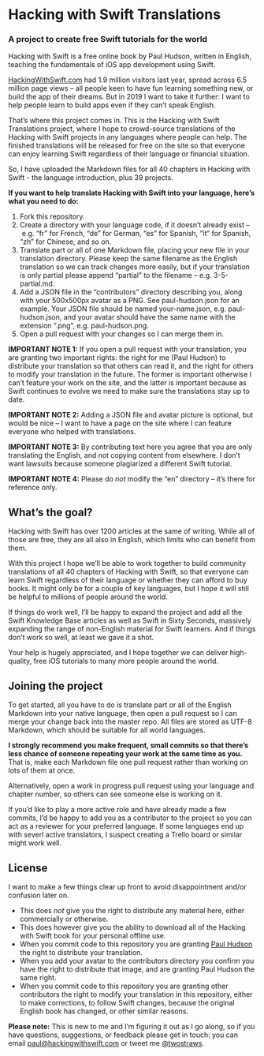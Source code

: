 # Hacking with Swift Translations
### A project to create free Swift tutorials for the world

Hacking with Swift is a free online book by Paul Hudson, written in English, teaching the fundamentals of iOS app development using Swift. 

[HackingWithSwift.com](https://www.hackingwithswift.com) had 1.9 million visitors last year, spread across 6.5 million page views – all people keen to have fun learning something new, or build the app of their dreams. But in 2019 I want to take it further: I want to help people learn to build apps even if they can’t speak English.

That’s where this project comes in. This is the Hacking with Swift Translations project, where I hope to crowd-source translations of the Hacking with Swift projects in any languages where people can help. The finished translations will be released for free on the site so that everyone can enjoy learning Swift regardless of their language or financial situation.

So, I have uploaded the Markdown files for all 40 chapters in Hacking with Swift - the language introduction, plus 39 projects.

**If you want to help translate Hacking with Swift into your language, here’s what you need to do:**

1. Fork this repository.
2. Create a directory with your language code, if it doesn’t already exist – e.g. “fr” for French, “de” for German, “es” for Spanish, “it” for Spanish, “zh” for Chinese, and so on.
3. Translate part or all of one Markdown file, placing your new file in your translation directory. Please keep the same filename as the English translation so we can track changes more easily, but if your translation is only partial please append “partial” to the filename – e.g. 3-5-partial.md.
4. Add a JSON file in the “contributors” directory describing you, along with your 500x500px avatar as a PNG. See paul-hudson.json for an example. Your JSON file should be named your-name.json, e.g. paul-hudson.json, and your avatar should have the same name with the extension “.png”, e.g. paul-hudson.png.
5. Open a pull request with your changes so I can merge them in.

**IMPORTANT NOTE 1:** If you open a pull request with your translation, you are granting two important rights: the right for me (Paul Hudson) to distribute your translation so that others can read it, and the right for others to modify your translation in the future. The former is important otherwise I can’t feature your work on the site, and the latter is important because as Swift continues to evolve we need to make sure the translations stay up to date.

**IMPORTANT NOTE 2:** Adding a JSON file and avatar picture is optional, but would be nice – I want to have a page on the site where I can feature everyone who helped with translations.

**IMPORTANT NOTE 3:** By contributing text here you agree that you are only translating the English, and not copying content from elsewhere. I don’t want lawsuits because someone plagiarized a different Swift tutorial.

**IMPORTANT NOTE 4:** Please do *not* modify the “en” directory – it’s there for reference only.


## What’s the goal?

Hacking with Swift has over 1200 articles at the same of writing. While all of those are free, they are all also in English, which limits who can benefit from them. 

With this project I hope we’ll be able to work together to build community translations of all 40 chapters of Hacking with Swift, so that everyone can learn Swift regardless of their language or whether they can afford to buy books. It might only be for a couple of key languages, but I hope it will still be helpful to millions of people around the world.

If things do work well, I’ll be happy to expand the project and add all the Swift Knowledge Base articles as well as Swift in Sixty Seconds, massively expanding the range of non-English material for Swift learners. And if things don’t work so well, at least we gave it a shot.

Your help is hugely appreciated, and I hope together we can deliver high-quality, free iOS tutorials to many more people around the world.


## Joining the project

To get started, all you have to do is translate part or all of the English Markdown into your native language, then open a pull request so I can merge your change back into the master repo. All files are stored as UTF-8 Markdown, which should be suitable for all world languages.

**I strongly recommend you make frequent, small commits so that there’s less chance of someone repeating your work at the same time as you.** That is, make each Markdown file one pull request rather than working on lots of them at once.

Alternatively, open a work in progress pull request using your language and chapter number, so others can see someone else is working on it.

If you’d like to play a more active role and have already made a few commits, I’d be happy to add you as a contributor to the project so you can act as a reviewer for your preferred language. If some languages end up with severl active translators, I suspect creating a Trello board or similar might work well.


## License

I want to make a few things clear up front to avoid disappointment and/or confusion later on.

- This does *not* give you the right to distribute any material here, either commercially or otherwise.
- This does however give you the ability to download all of the Hacking with Swift book for your personal offline use.
- When you commit code to this repository you are granting [Paul Hudson](https://twitter.com/twostraws) the right to distribute your translation. 
- When you add your avatar to the contributors directory you confirm you have the right to distribute that image, and are granting Paul Hudson the same right.
- When you commit code to this repository you are granting other contributors the right to modify your translation in this repository, either to make corrections, to follow Swift changes, because the original English book has changed, or other similar reasons.

**Please note:** This is new to me and I’m figuring it out as I go along, so if you have questions, suggestions, or feedback please get in touch: you can email [paul@hackingwithswift.com](mailto:paul@hackingwithswift.com) or tweet me [@twostraws](https://twitter.com/twostraws).
